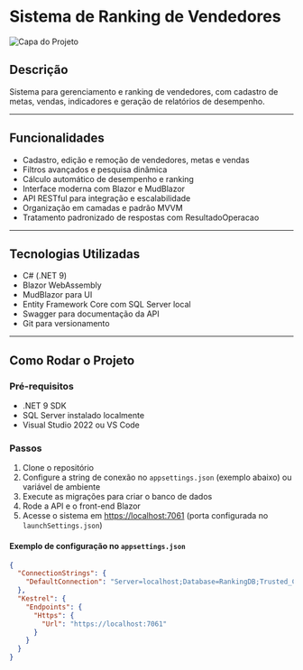 # Sistema de Ranking de Vendedores

![Capa do Projeto](link_para_uma_imagem_ou_gif_do_sistema)

## Descrição

Sistema para gerenciamento e ranking de vendedores, com cadastro de metas, vendas, indicadores e geração de relatórios de desempenho.

---

## Funcionalidades

- Cadastro, edição e remoção de vendedores, metas e vendas  
- Filtros avançados e pesquisa dinâmica  
- Cálculo automático de desempenho e ranking  
- Interface moderna com Blazor e MudBlazor  
- API RESTful para integração e escalabilidade  
- Organização em camadas e padrão MVVM  
- Tratamento padronizado de respostas com ResultadoOperacao  

---

## Tecnologias Utilizadas

- C# (.NET 9)  
- Blazor WebAssembly  
- MudBlazor para UI  
- Entity Framework Core com SQL Server local  
- Swagger para documentação da API  
- Git para versionamento  

---

## Como Rodar o Projeto

### Pré-requisitos

- .NET 9 SDK  
- SQL Server instalado localmente  
- Visual Studio 2022 ou VS Code  

### Passos

1. Clone o repositório  
2. Configure a string de conexão no `appsettings.json` (exemplo abaixo) ou variável de ambiente  
3. Execute as migrações para criar o banco de dados  
4. Rode a API e o front-end Blazor  
5. Acesse o sistema em [https://localhost:7061](https://localhost:7061) (porta configurada no `launchSettings.json`)  

#### Exemplo de configuração no `appsettings.json`

```json
{
  "ConnectionStrings": {
    "DefaultConnection": "Server=localhost;Database=RankingDB;Trusted_Connection=True;MultipleActiveResultSets=true"
  },
  "Kestrel": {
    "Endpoints": {
      "Https": {
        "Url": "https://localhost:7061"
      }
    }
  }
}
